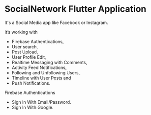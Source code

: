 # SocialNetwork Flutter Application

It's a Social Media app like Facebook or Instagram.

It’s working with 
  - Firebase Authentications, 
  - User search, 
  - Post Upload, 
  - User Profile Edit, 
  - Realtime Messaging with Comments, 
  - Activity Feed Notifications, 
  - Following and Unfollowing Users, 
  - Timeline with User Posts and 
  - Push Notifications.


Firebase Authentications
  - Sign In With Email/Password.
  - Sign In With Google.
